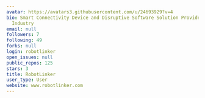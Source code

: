 ```yaml
---
avatar: https://avatars3.githubusercontent.com/u/24693929?v=4
bio: Smart Connectivity Device and Disruptive Software Solution Provider for the Robotics
  Industry
email: null
followers: 7
following: 49
forks: null
login: robotlinker
open_issues: null
public_repos: 125
stars: 3
title: RobotLinker
user_type: User
website: www.robotlinker.com
---
```

